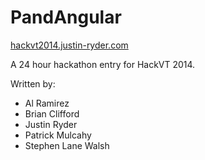 PandAngular
===========

[hackvt2014.justin-ryder.com](http://hackvt2014.justin-ryder.com/)

A 24 hour hackathon entry for HackVT 2014.

Written by:
* Al Ramirez
* Brian Clifford
* Justin Ryder
* Patrick Mulcahy
* Stephen Lane Walsh
